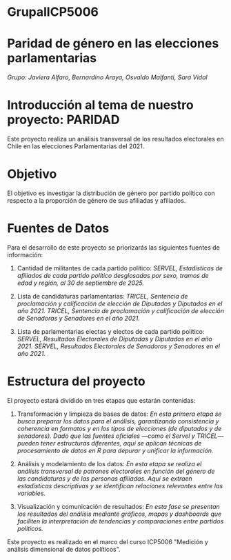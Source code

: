 # GrupalICP5006
# Paridad de género en las elecciones parlamentarias

_Grupo: Javiera Alfaro, Bernardino Araya, Osvaldo Malfanti, Sara Vidal_

# Introducción al tema de nuestro proyecto: PARIDAD
Este proyecto realiza un análisis transversal de los resultados electorales en Chile en las elecciones Parlamentarias del 2021.

# Objetivo
El objetivo es investigar la distribución de género por partido político con respecto a la proporción de género de sus afiliadas y afiliados. 

# Fuentes de Datos
Para el desarrollo de este proyecto se priorizarás las siguientes fuentes de información:
1. Cantidad de militantes de cada partido político:
   _SERVEL, Estadísticas de afiliados de cada partido político desglosadas por sexo, tramos de edad y región, al 30 de septiembre de 2025._

2. Lista de candidaturas parlamentarias:
  _TRICEL, Sentencia de proclamación y calificación de elección de Diputadas y Diputados en el año 2021._
  _TRICEL, Sentencia de proclamación y calificación de elección de Senadoras y Senadores en el año 2021._

3. Lista de parlamentarias electas y electos de cada partido político:
  _SERVEL, Resultados Electorales de Diputadas y Diputados en el año 2021.
  SERVEL, Resultados Electorales de Senadoras y Senadores en el año 2021._

# Estructura del proyecto
El proyecto estará dividido en tres etapas que estarán contenidas:

  1. Transformación y limpieza de bases de datos: _En esta primera etapa se busca preparar los datos para el análisis, garantizando consistencia y coherencia en formatos y en los tipos de elecciones (de diputados y de senadores). Dado que las fuentes oficiales —como el Servel y TRICEL— pueden tener estructuras diferentes, aquí se aplican técnicas de procesamiento de datos en R para depurar y unificar la información._
     
  2. Análisis y modelamiento de los datos: _En esta etapa se realiza el análisis transversal de patrones electorales en función del género de las candidaturas y de las personas afiliadas. Aquí se extraen estadísticas descriptivas y se identifican relaciones relevantes entre las variables._
     
  3. Visualización y comunicación de resultados: _En esta fase se presentan los resultados del análisis mediante gráficos, mapas y dashboards que faciliten la interpretación de tendencias y comparaciones entre partidos políticos._

Este proyecto es realizado en el marco del curso ICP5006 "Medición y análisis dimensional de datos políticos".





